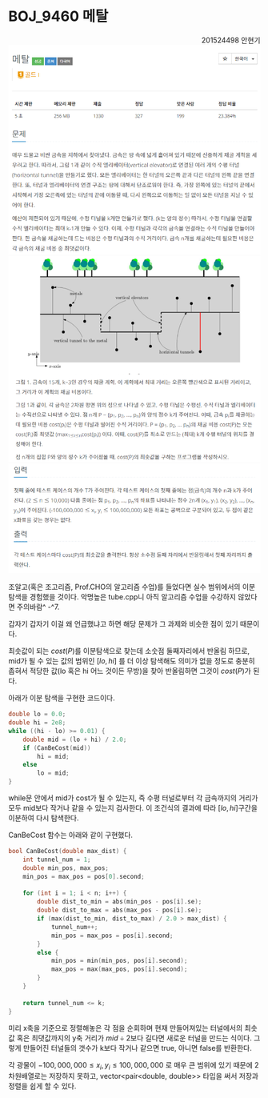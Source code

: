 # BOJ_9460 메탈

<div style="text-align: right"> 201524498 안현기 </div>

<img src="https://github.com/PNU-PULSE/2021-Fall/blob/main/Binary_Search/BOJ_9460/1.png"/>

<img src="https://github.com/PNU-PULSE/2021-Fall/blob/main/Binary_Search/BOJ_9460/2.png"/>

<img src="https://github.com/PNU-PULSE/2021-Fall/blob/main/Binary_Search/BOJ_9460/3.png"/>

조알고(혹은 조고리즘, Prof.CHO의 알고리즘 수업)를 들었다면 실수 범위에서의 이분 탐색을 경험했을 것이다. 악명높은 tube.cpp니 아직 알고리즘 수업을 수강하지 않았다면 주의바람^ -^7.

갑자기 갑자기 이걸 왜 언급했냐고 하면 해당 문제가 그 과제와 비슷한 점이 있기 때문이다.

최솟값이 되는 $cost(P)$를 이분탐색으로 찾는데 소숫점 둘째자리에서 반올림 하므로, mid가 될 수 있는 값의 범위인 $[lo, hi]$ 를 더 이상 탐색해도 의미가 없을 정도로 충분히 좁혀서 적당한 값(lo 혹은 hi 어느 것이든 무방)을 찾아 반올림하면 그것이 $cost(P)$가 된다.

아래가 이분 탐색을 구현한 코드이다.

```c++
double lo = 0.0;
double hi = 2e8;
while ((hi - lo) >= 0.01) {
    double mid = (lo + hi) / 2.0;
    if (CanBeCost(mid))
        hi = mid;
    else
        lo = mid;
}
```

while문 안에서 mid가 cost가 될 수 있는지, 즉 수평 터널로부터 각 금속까지의 거리가 모두 mid보다 작거나 같을 수 있는지 검사한다. 이 조건식의 결과에 따라 $[lo, hi]$구간을 이분하여 다시 탐색한다.

CanBeCost 함수는 아래와 같이 구현했다.

```c++
bool CanBeCost(double max_dist) {
    int tunnel_num = 1;
    double min_pos, max_pos;
    min_pos = max_pos = pos[0].second;

    for (int i = 1; i < n; i++) {
        double dist_to_min = abs(min_pos - pos[i].se);
        double dist_to_max = abs(max_pos - pos[i].se);
        if (max(dist_to_min, dist_to_max) / 2.0 > max_dist) {
            tunnel_num++;
            min_pos = max_pos = pos[i].second;
        }
        else {
            min_pos = min(min_pos, pos[i].second);
            max_pos = max(max_pos, pos[i].second);
        }
    }

    return tunnel_num <= k;
}
```

미리 x축을 기준으로 정렬해놓은 각 점을 순회하며 현재 만들어져있는 터널에서의 최솟값 혹은 최댓값까지의 y축 거리가 $mid\div2$보다 길다면 새로운 터널을 만드는 식이다. 그렇게 만들어진 터널들의 갯수가 k보다 작거나 같으면 true, 아니면 false를 반환한다.

각 광물이 $-100,000,000 ≤ x_i, y_i ≤ 100,000,000$ 로 매우 큰 범위에 있기 때문에 2차원배열로는 저장하지 못하고, vector<pair<double, double>> 타입을 써서 저장과 정렬을 쉽게 할 수 있다.

